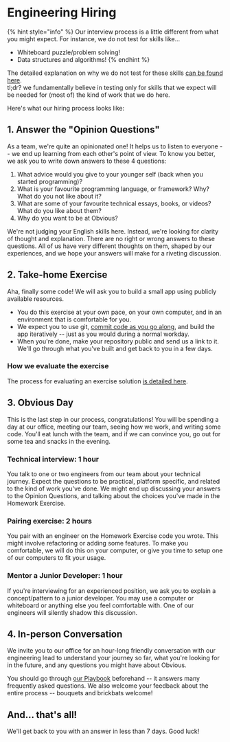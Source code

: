 # Engineering Hiring

{% hint style="info" %}
Our interview process is a little different from what you might expect. For instance, we do not test for skills like...  

* Whiteboard puzzle/problem solving!
* Data structures and algorithms! 
{% endhint %}

The detailed explanation on why we do not test for these skills [can be found here](why-we-do-not-have-problem-solving-rounds.md).   
tl;dr? we fundamentally believe in testing only for skills that we expect will be needed for \(most of\) the kind of work that we do here.

Here's what our hiring process looks like: 

## 1. Answer the "Opinion Questions"

As a team, we're quite an opinionated one! It helps us to listen to everyone -- we end up learning from each other's point of view. To know you better, we ask you to write down answers to these 4 questions:

1. What advice would you give to your younger self \(back when you started programming\)?
2. What is your favourite programming language, or framework? Why? What do you not like about it?
3. What are some of your favourite technical essays, books, or videos? What do you like about them?
4. Why do you want to be at Obvious? 

We're not judging your English skills here. Instead, we're looking for clarity of thought and explanation. There are no right or wrong answers to these questions. All of us have very different thoughts on them, shaped by our experiences, and we hope your answers will make for a riveting discussion.

## 2. Take-home Exercise

Aha, finally some code! We will ask you to build a small app using publicly available resources.

* You do this exercise at your own pace, on your own computer, and in an environment that is comfortable for you. 
* We expect you to use git, [commit code as you go along](https://engineering.obvious.in/release-engineering/git-commit-messages), and build the app iteratively -- just as you would during a normal workday. 
* When you're done, make your repository public and send us a link to it. We'll go through what you've built and get back to you in a few days.

### How we evaluate the exercise

The process for evaluating an exercise solution [is detailed here](scoring-a-take-home-exercise.md).

## 3. Obvious Day

This is the last step in our process, congratulations! You will be spending a day at our office, meeting our team, seeing how we work, and writing some code. You'll eat lunch with the team, and if we can convince you, go out for some tea and snacks in the evening.

### Technical interview: 1 hour

You talk to one or two engineers from our team about your technical journey. Expect the questions to be practical, platform specific, and related to the kind of work you've done. We might end up discussing your answers to the Opinion Questions, and talking about the choices you've made in the Homework Exercise.

### Pairing exercise: 2 hours

You pair with an engineer on the Homework Exercise code you wrote. This might involve refactoring or adding some features. To make you comfortable, we will do this on your computer, or give you time to setup one of our computers to fit your usage.

### Mentor a Junior Developer: 1 hour

If you're interviewing for an experienced position, we ask you to explain a concept/pattern to a junior developer. You may use a computer or whiteboard or anything else you feel comfortable with. One of our engineers will silently shadow this discussion.

## 4. In-person Conversation

We invite you to our office for an hour-long friendly conversation with our engineering lead to understand your journey so far, what you're looking for in the future, and any questions you might have about Obvious.

You should go through [our Playbook](https://playbook.obvious.in/) beforehand -- it answers many frequently asked questions. We also welcome your feedback about the entire process -- bouquets and brickbats welcome!

## And... that's all!

We'll get back to you with an answer in less than 7 days. Good luck!

